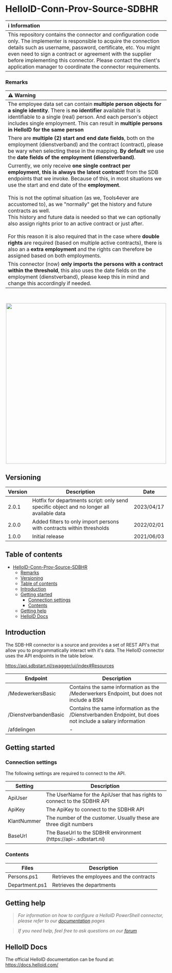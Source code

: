 # HelloID-Conn-Prov-Source-SDBHR

| :information_source: Information |
|:---------------------------|
| This repository contains the connector and configuration code only. The implementer is responsible to acquire the connection details such as username, password, certificate, etc. You might even need to sign a contract or agreement with the supplier before implementing this connector. Please contact the client's application manager to coordinate the connector requirements.       |

### Remarks

| ⚠️ Warning |
|:---------------------------|
| The employee data set can contain **multiple person objects for a single identity**. There is **no identifier** available that is identifiable to a single (real) person. And each person's object includes single employment. This can result in **multiple persons in HelloID for the same person** |
|There are **multiple (2) start and end date fields**, both on the employment (dienstverband) and the contract (contract), please be wary when selecting these in the mapping. **By default** we use the **date fields of the employment (dienstverband)**. |
| Currently, we only receive **one single contract per employment**, **this is always the latest contract!** from the SDB endpoints that we invoke. Because of this, in most situations we use the start and end date of the **employment**. <br/><br/> This is not the optimal situation (as we, Tools4ever are accustomed to), as we "normally" get the history and future contracts as well. <br/> This history and future data is needed so that we can optionally also assign rights prior to an active contract or just after. <br/><br/> For this reason it is also required that in the case where **double rights** are required (based on multiple active contracts), there is also an a **extra employment** and the rights can therefore be assigned based on both employments. |
| This connector (now) **only imports the persons with a contract within the threshold**, this also uses the date fields on the employment (dienstverband), please keep this in mind and change this accordingly if needed.       |

<br />
<p align="center">
  <img src="https://www.tools4ever.nl/connector-logos/sdbgroep-logo.png" width="500">
</p> 

## Versioning
| Version | Description | Date |
| - | - | - |
| 2.0.1   | Hotfix for departments script: only send specific object and no longer all available data | 2023/04/17  |
| 2.0.0   | Added filters to only import persons with contracts within thresholds | 2022/02/01  |
| 1.0.0   | Initial release | 2021/06/03  |

## Table of contents

- [HelloID-Conn-Prov-Source-SDBHR](#helloid-conn-prov-source-sdbhr)
    - [Remarks](#remarks)
  - [Versioning](#versioning)
  - [Table of contents](#table-of-contents)
  - [Introduction](#introduction)
  - [Getting started](#getting-started)
    - [Connection settings](#connection-settings)
    - [Contents](#contents)
  - [Getting help](#getting-help)
  - [HelloID Docs](#helloid-docs)

## Introduction

The SDB-HR connector is a source and provides a set of REST API's that allow you to programmatically interact with it's data. The HelloID connector uses the API endpoints in the table below.

https://api.sdbstart.nl/swagger/ui/index#Resources

| Endpoint     | Description |
| ------------ | ----------- |
| /MedewerkersBasic    | Contains the same information as the /Mederwerkers Endpoint, but does not include a BSN |
| /DienstverbandenBasic     |  Contains the same information as the /Dienstverbanden Endpoint, but does not include a salary information |
| /afdelingen |     -        |


## Getting started

### Connection settings

The following settings are required to connect to the API.

| Setting     | Description |
| ------------ | ----------- |
| ApiUser     | The UserName for the ApiUser that has rights to connect to the SDBHR API   |
| ApiKey     | The ApiKey to connect to the SDBHR API  |
| KlantNummer    |   The number of the customer. Usually these are three digit numbers |
| BaseUrl | The BaseUrl to the SDBHR environment (https://api-<Customer>.sdbstart.nl)  |

### Contents

| Files       | Description                                |
| ----------- | ------------------------------------------ |
| Persons.ps1 | Retrieves the employees and the contracts                      |
| Department.ps1  | Retrieves the departments |

## Getting help

> _For  information on how to configure a HelloID PowerShell connector, please refer to our [documentation](https://docs.helloid.com/hc/en-us/articles/360012557600-Configure-a-custom-PowerShell-source-system) pages_

> _If you need help, feel free to ask questions on our [forum](https://forum.helloid.com)_

## HelloID Docs

The official HelloID documentation can be found at: https://docs.helloid.com/

